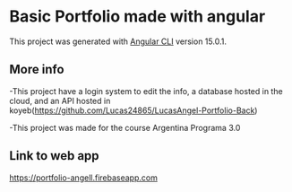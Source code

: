 # Basic Portfolio made with angular

This project was generated with [Angular CLI](https://github.com/angular/angular-cli) version 15.0.1.

## More info

-This project have a login system to edit the info, a database hosted in the cloud, and an API hosted in koyeb(https://github.com/Lucas24865/LucasAngel-Portfolio-Back)

-This project was made for the course Argentina Programa 3.0

## Link to web app
https://portfolio-angell.firebaseapp.com
